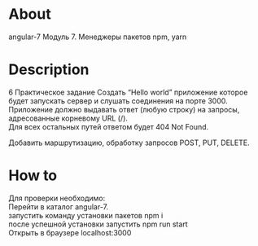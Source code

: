 # About

angular-7
Модуль 7. Менеджеры пакетов npm, yarn

# Description

6 Практическое задание
Создать “Hello world” приложение которое будет запускать сервер и слушать соединения на порте 3000. <br />
Приложение должно выдавать ответ (любую строку) на запросы, адресованные корневому URL (/). <br />
Для всех остальных путей ответом будет 404 Not Found.<br />

Добавить маршрутизацию, обработку запросов POST, PUT, DELETE.

# How to

Для проверки необходимо:<br />
Перейти в каталог angular-7.<br />
запустить команду установки пакетов npm i <br />
после успешной установки запустить npm run start<br />
Открыть в браузере localhost:3000

